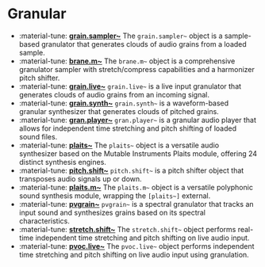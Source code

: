 # Granular

<div class="grid cards" markdown>

- :material-tune: [__grain.sampler~__](../../objects/grain.sampler~.md) The `grain.sampler~` object is a sample-based granulator that generates clouds of audio grains from a loaded sample.
- :material-tune: [__brane.m~__](../../objects/brane.m~.md) The `brane.m~` object is a comprehensive granulator sampler with stretch/compress capabilities and a harmonizer pitch shifter.
- :material-tune: [__grain.live~__](../../objects/grain.live~.md) `grain.live~` is a live input granulator that generates clouds of audio grains from an incoming signal.
- :material-tune: [__grain.synth~__](../../objects/grain.synth~.md) `grain.synth~` is a waveform-based granular synthesizer that generates clouds of pitched grains.
- :material-tune: [__gran.player~__](../../objects/gran.player~.md) `gran.player~` is a granular audio player that allows for independent time stretching and pitch shifting of loaded sound files.
- :material-tune: [__plaits~__](../../objects/plaits~.md) The `plaits~` object is a versatile audio synthesizer based on the Mutable Instruments Plaits module, offering 24 distinct synthesis engines.
- :material-tune: [__pitch.shift~__](../../objects/pitch.shift~.md) `pitch.shift~` is a pitch shifter object that transposes audio signals up or down.
- :material-tune: [__plaits.m~__](../../objects/plaits.m~.md) The `plaits.m~` object is a versatile polyphonic sound synthesis module, wrapping the `[plaits~]` external.
- :material-tune: [__pvgrain~__](../../objects/pvgrain~.md) `pvgrain~` is a spectral granulator that tracks an input sound and synthesizes grains based on its spectral characteristics.
- :material-tune: [__stretch.shift~__](../../objects/stretch.shift~.md) The `stretch.shift~` object performs real-time independent time stretching and pitch shifting on live audio input.
- :material-tune: [__pvoc.live~__](../../objects/pvoc.live~.md) The `pvoc.live~` object performs independent time stretching and pitch shifting on live audio input using granulation.

</div>